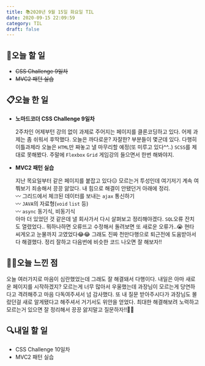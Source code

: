 ```yaml
---
title: 📚2020년 9월 15일 화요일 TIL
date: 2020-09-15 22:09:59
category: TIL
draft: false
---
```


## 🥅오늘 할 일

- ~~CSS Challenge 9일차~~
- ~~MVC2 패턴 실습~~

## 📋오늘 한 일

- **노마드코더 CSS Challenge 9일차**

  2주차인 어제부턴 강의 없이 과제로 주어지는 페이지를 클론코딩하고 있다. 어제 과제는 좀 쉬워서 후딱했다. 오늘은 까다로운? 자잘한? 부분들이 몇군데 있다. 다행히 이틀과제라 오늘은 `HTML`만 짜놓고 낼 마무리할 예정(또 미루고 있다^^..) `SCSS`를 제대로 못해봤다. 주말에 `Flexbox` `Grid` 게임강의 들으면서 한번 해봐야지.

- **MVC2 패턴 실습**

  지난 목요일부터 같은 페이지를 붙잡고 있다😑 모르는거 투성인데 여기저기 계속 여쭤보기 죄송해서 끙끙 앓았다. 내 힘으로 해결이 안됐던거 아래에 정리.  
  〰 그리드에서 체크된 데이터를 보내는 `ajax` 통신하기  
  〰 `JAVA`의 자료형(`void` `list` 등)  
  〰 `async` 동기식, 비동기식  
  아마 더 있었던 것 같은데 낼 회사가서 다시 살펴보고 정리해야겠다. `SQL`오류 잔치도 열렸었다.. 뭐하나하면 오류뜨고 수정해서 돌려보면 또 새로운 오류가..😭 현타 씨게오고 눈물까지 고였었다😂😂 그래도 진짜 천만다행으로 퇴근전에 도움받아서 다 해결했다. 정리 잘하고 다음번에 비슷한 코드 나오면 잘 해보자!!

## ✍🏻오늘 느낀 점

오늘 여러가지로 마음이 심란했었는데 그래도 잘 해결돼서 다행이다. 내일은 아마 새로운 페이지를 시작하겠지? 모르는게 너무 많아서 우울했는데 과장님이 모르는게 당연하다고 격려해주고 마음 다독여주셔서 넘 감사했다. 또 내 질문 받아주시다가 과장님도 몰랐던걸 새로 알게됐다고 해주셔서 거기서도 위안을 얻었다. 최대한 해결해보려 노력하고 모르는거 있으면 잘 정리해서 끙끙 앓지말고 질문하자!!✋🏻

## :mag:내일 할 일

- CSS Challenge 10일차
- MVC2 패턴 실습
